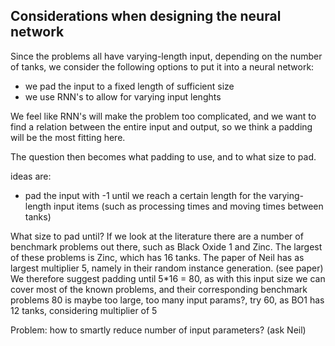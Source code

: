 ## Considerations when designing the neural network


Since the problems all have varying-length input, depending on the number of tanks, we consider the following options to
put it into a neural network:

- we pad the input to a fixed length of sufficient size
- we use RNN's to allow for varying input lenghts

We feel like RNN's will make the problem too complicated, and we want to find a relation between the entire input and output, so we think
a padding will be the most fitting here.


The question then becomes what padding to use, and to what size to pad. 

ideas are:
- pad the input with -1 until we reach a certain length for the varying-length input items (such as processing times and moving times between tanks)


What size to pad until?
If we look at the literature there are a number of benchmark problems out there, such as Black Oxide 1 and Zinc. 
The largest of these problems is Zinc, which has 16 tanks.
The paper of Neil has as largest multiplier 5, namely in their random instance generation. (see paper)
We therefore suggest padding until 5*16 = 80, as with this input size we can cover most of the known problems, and their corresponding benchmark problems
80 is maybe too large, too many input params?, try 60, as BO1 has 12 tanks, considering multiplier of 5

Problem: how to smartly reduce number of input parameters? (ask Neil)